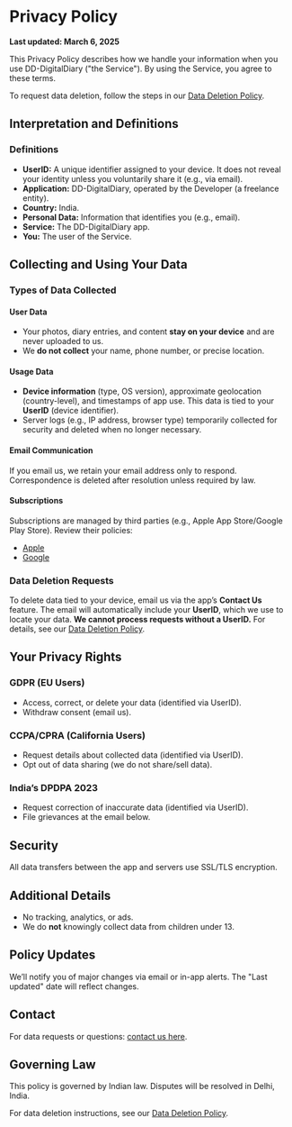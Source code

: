 # Privacy Policy

**Last updated: March 6, 2025**

This Privacy Policy describes how we handle your information when you use DD-DigitalDiary ("the Service"). By using the Service, you agree to these terms.

To request data deletion, follow the steps in our [Data Deletion Policy](https://github.com/AleksandrGabushev/Privacy-Policy/blob/main/DATA_DELETION_POLICY.md).

## Interpretation and Definitions

### Definitions

- **UserID:** A unique identifier assigned to your device. It does not reveal your identity unless you voluntarily share it (e.g., via email).
- **Application:** DD-DigitalDiary, operated by the Developer (a freelance entity).
- **Country:** India.
- **Personal Data:** Information that identifies you (e.g., email).
- **Service:** The DD-DigitalDiary app.
- **You:** The user of the Service.

## Collecting and Using Your Data

### Types of Data Collected

#### User Data

- Your photos, diary entries, and content **stay on your device** and are never uploaded to us.
- We **do not collect** your name, phone number, or precise location.

#### Usage Data

- **Device information** (type, OS version), approximate geolocation (country-level), and timestamps of app use. This data is tied to your **UserID** (device identifier).
- Server logs (e.g., IP address, browser type) temporarily collected for security and deleted when no longer necessary.

#### Email Communication

If you email us, we retain your email address only to respond. Correspondence is deleted after resolution unless required by law.

#### Subscriptions

Subscriptions are managed by third parties (e.g., Apple App Store/Google Play Store). Review their policies:
- [Apple](https://www.apple.com/legal/privacy/)
- [Google](https://policies.google.com/privacy)

### Data Deletion Requests

To delete data tied to your device, email us via the app’s **Contact Us** feature. The email will automatically include your **UserID**, which we use to locate your data. **We cannot process requests without a UserID.** For details, see our [Data Deletion Policy](https://github.com/AleksandrGabushev/Privacy-Policy/blob/main/DATA_DELETION_POLICY.md).

## Your Privacy Rights

### GDPR (EU Users)

- Access, correct, or delete your data (identified via UserID).
- Withdraw consent (email us).

### CCPA/CPRA (California Users)

- Request details about collected data (identified via UserID).
- Opt out of data sharing (we do not share/sell data).

### India’s DPDPA 2023

- Request correction of inaccurate data (identified via UserID).
- File grievances at the email below.

## Security

All data transfers between the app and servers use SSL/TLS encryption.

## Additional Details

- No tracking, analytics, or ads.
- We do **not** knowingly collect data from children under 13.

## Policy Updates

We’ll notify you of major changes via email or in-app alerts. The "Last updated" date will reflect changes.

## Contact

For data requests or questions: [contact us here](mailto:aleksandr_gabushev@proton.me).

## Governing Law

This policy is governed by Indian law. Disputes will be resolved in Delhi, India.

For data deletion instructions, see our [Data Deletion Policy](https://github.com/AleksandrGabushev/Privacy-Policy/blob/main/DATA_DELETION_POLICY.md).
